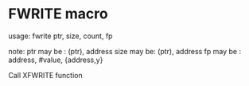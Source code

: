 # FWRITE macro

usage:
fwrite ptr, size, count, fp

note:
ptr may be : (ptr), address
size may be: (ptr), address
fp may be  : address, #value, {address,y}

Call XFWRITE function
